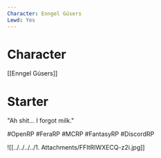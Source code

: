 ```yaml
---
Character: Enngel Gúsers
Lewd: Yes
---
```

# Character
[[Enngel Gúsers]]

# Starter
"Ah shit... I forgot milk."

#OpenRP #FeraRP #MCRP #FantasyRP #DiscordRP

![[../../../../1. Attachments/FFItRIWXECQ-z2i.jpg]]